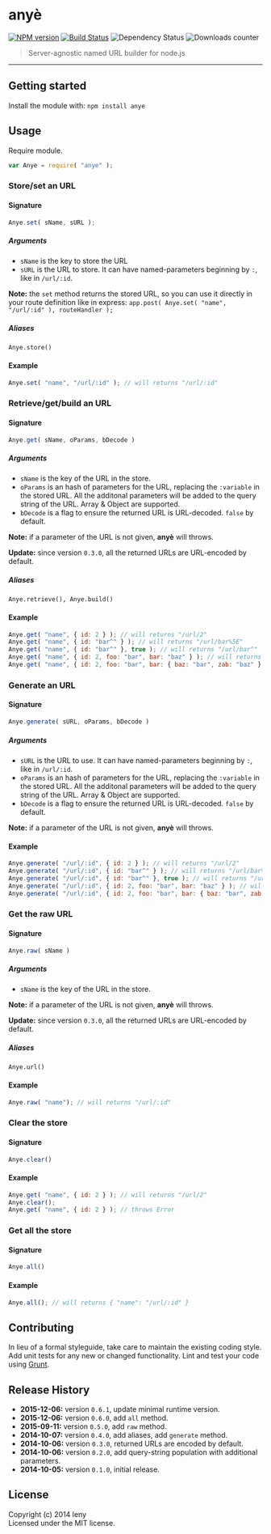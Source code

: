 # anyè

[![NPM version](http://img.shields.io/npm/v/anye.svg)](https://www.npmjs.org/package/anye) [![Build Status](https://secure.travis-ci.org/leny/anye.png?branch=master)](http://travis-ci.org/leny/anye) ![Dependency Status](https://david-dm.org/leny/anye.svg) ![Downloads counter](http://img.shields.io/npm/dm/anye.svg)


> Server-agnostic named URL builder for node.js

* * *


## Getting started

Install the module with: `npm install anye`

## Usage

Require module.

```javascript
var Anye = require( "anye" );
```

### Store/set an URL

#### Signature

```javascript
Anye.set( sName, sURL );
```

##### Arguments

- `sName` is the key to store the URL
- `sURL` is the URL to store. It can have named-parameters beginning by `:`, like in `/url/:id`.

**Note:** the `set` method returns the stored URL, so you can use it directly in your route definition like in express: `app.post( Anye.set( "name", "/url/:id" ), routeHandler );`

##### Aliases

`Anye.store()`

#### Example

```javascript
Anye.set( "name", "/url/:id" ); // will returns "/url/:id"
```

### Retrieve/get/build an URL

#### Signature

```javascript
Anye.get( sName, oParams, bDecode )
```

##### Arguments

- `sName` is the key of the URL in the store.
- `oParams` is an hash of parameters for the URL, replacing the `:variable` in the stored URL. All the additonal parameters will be added to the query string of the URL. Array & Object are supported.
- `bDecode` is a flag to ensure the returned URL is URL-decoded. `false` by default.

**Note:** if a parameter of the URL is not given, **anyè** will throws.

**Update:** since version `0.3.0`, all the returned URLs are URL-encoded by default.

##### Aliases

`Anye.retrieve(), Anye.build()`

#### Example

```javascript
Anye.get( "name", { id: 2 } ); // will returns "/url/2"
Anye.get( "name", { id: "bar^" } ); // will returns "/url/bar%5E"
Anye.get( "name", { id: "bar^" }, true ); // will returns "/url/bar^"
Anye.get( "name", { id: 2, foo: "bar", bar: "baz" } ); // will returns "/url/2?foo=bar&bar=baz"
Anye.get( "name", { id: 2, foo: "bar", bar: { baz: "bar", zab: "baz" } } ); // will returns "/url/2?foo=bar&bar%5Bbaz%5D=bar&bar%5Bzab%5D=baz"
```

### Generate an URL

#### Signature

```javascript
Anye.generate( sURL, oParams, bDecode )
```

##### Arguments

- `sURL` is the URL to use. It can have named-parameters beginning by `:`, like in `/url/:id`.
- `oParams` is an hash of parameters for the URL, replacing the `:variable` in the stored URL. All the additonal parameters will be added to the query string of the URL. Array & Object are supported.
- `bDecode` is a flag to ensure the returned URL is URL-decoded. `false` by default.

**Note:** if a parameter of the URL is not given, **anyè** will throws.

#### Example

```javascript
Anye.generate( "/url/:id", { id: 2 } ); // will returns "/url/2"
Anye.generate( "/url/:id", { id: "bar^" } ); // will returns "/url/bar%5E"
Anye.generate( "/url/:id", { id: "bar^" }, true ); // will returns "/url/bar^"
Anye.generate( "/url/:id", { id: 2, foo: "bar", bar: "baz" } ); // will returns "/url/2?foo=bar&bar=baz"
Anye.generate( "/url/:id", { id: 2, foo: "bar", bar: { baz: "bar", zab: "baz" } } ); // will returns "/url/2?foo=bar&bar%5Bbaz%5D=bar&bar%5Bzab%5D=baz"
```

### Get the raw URL

#### Signature

```javascript
Anye.raw( sName )
```

##### Arguments

- `sName` is the key of the URL in the store.

**Note:** if a parameter of the URL is not given, **anyè** will throws.

**Update:** since version `0.3.0`, all the returned URLs are URL-encoded by default.

##### Aliases

`Anye.url()`

#### Example

```javascript
Anye.raw( "name"); // will returns "/url/:id"
```

### Clear the store

#### Signature

```javascript
Anye.clear()
```

#### Example

```javascript
Anye.get( "name", { id: 2 } ); // will returns "/url/2"
Anye.clear();
Anye.get( "name", { id: 2 } ); // throws Error
```

### Get all the store

#### Signature

```javascript
Anye.all()
```

#### Example

```javascript
Anye.all(); // will returns { "name": "/url/:id" }
```

## Contributing

In lieu of a formal styleguide, take care to maintain the existing coding style. Add unit tests for any new or changed functionality. Lint and test your code using [Grunt](//gruntjs.com).

## Release History

* **2015-12-06:** version `0.6.1`, update minimal runtime version.
* **2015-12-06:** version `0.6.0`, add `all` method.
* **2015-09-11:** version `0.5.0`, add `raw` method.
* **2014-10-07:** version `0.4.0`, add aliases, add `generate` method.
* **2014-10-06:** version `0.3.0`, returned URLs are encoded by default.
* **2014-10-06:** version `0.2.0`, add query-string population with additional parameters.
* **2014-10-05:** version `0.1.0`, initial release.

## License

Copyright (c) 2014 leny  
Licensed under the MIT license.
